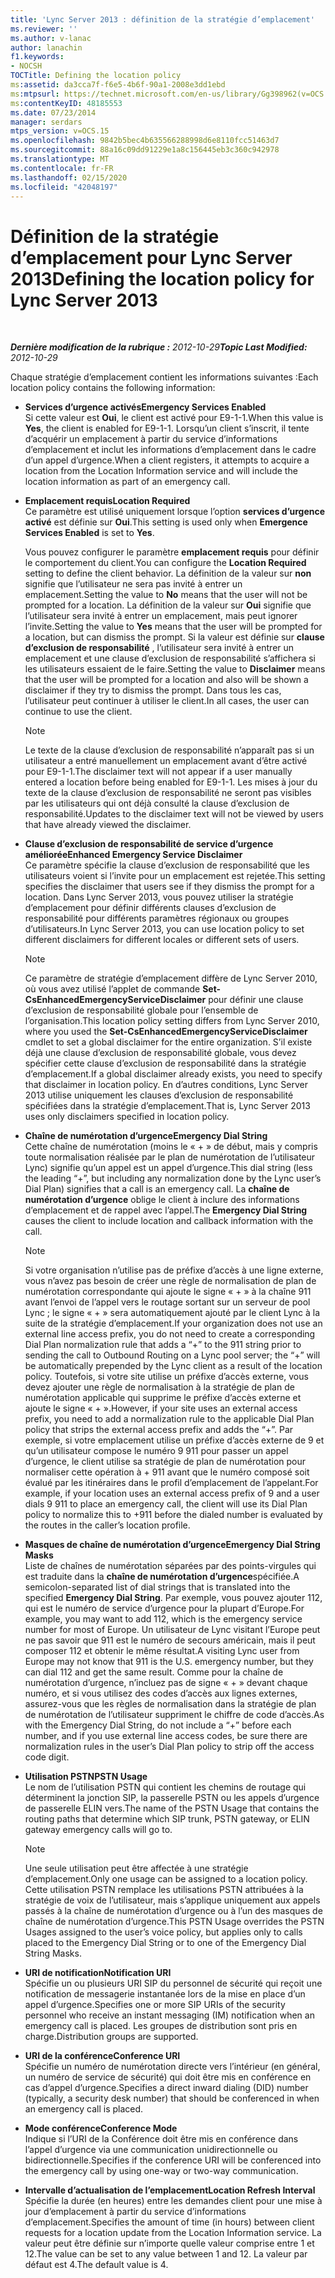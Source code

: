 ```yaml
---
title: 'Lync Server 2013 : définition de la stratégie d’emplacement'
ms.reviewer: ''
ms.author: v-lanac
author: lanachin
f1.keywords:
- NOCSH
TOCTitle: Defining the location policy
ms:assetid: da3cca7f-f6e5-4b6f-90a1-2008e3dd1ebd
ms:mtpsurl: https://technet.microsoft.com/en-us/library/Gg398962(v=OCS.15)
ms:contentKeyID: 48185553
ms.date: 07/23/2014
manager: serdars
mtps_version: v=OCS.15
ms.openlocfilehash: 9842b5bec4b635566288998d6e8110fcc51463d7
ms.sourcegitcommit: 88a16c09dd91229e1a8c156445eb3c360c942978
ms.translationtype: MT
ms.contentlocale: fr-FR
ms.lasthandoff: 02/15/2020
ms.locfileid: "42048197"
---
```

<div data-xmlns="http://www.w3.org/1999/xhtml">

<div class="topic" data-xmlns="http://www.w3.org/1999/xhtml" data-msxsl="urn:schemas-microsoft-com:xslt" data-cs="http://msdn.microsoft.com/">

<div data-asp="http://msdn2.microsoft.com/asp">

# <a name="defining-the-location-policy-for-lync-server-2013"></a><span data-ttu-id="a52e5-102">Définition de la stratégie d’emplacement pour Lync Server 2013</span><span class="sxs-lookup"><span data-stu-id="a52e5-102">Defining the location policy for Lync Server 2013</span></span>

</div>

<div id="mainSection">

<div id="mainBody">

<span> </span>

<span data-ttu-id="a52e5-103">_**Dernière modification de la rubrique :** 2012-10-29_</span><span class="sxs-lookup"><span data-stu-id="a52e5-103">_**Topic Last Modified:** 2012-10-29_</span></span>

<span data-ttu-id="a52e5-104">Chaque stratégie d’emplacement contient les informations suivantes :</span><span class="sxs-lookup"><span data-stu-id="a52e5-104">Each location policy contains the following information:</span></span>

  - <span data-ttu-id="a52e5-105">**Services d’urgence activés**</span><span class="sxs-lookup"><span data-stu-id="a52e5-105">**Emergency Services Enabled**</span></span>  
    <span data-ttu-id="a52e5-106">Si cette valeur est **Oui**, le client est activé pour E9-1-1.</span><span class="sxs-lookup"><span data-stu-id="a52e5-106">When this value is **Yes**, the client is enabled for E9-1-1.</span></span> <span data-ttu-id="a52e5-107">Lorsqu’un client s’inscrit, il tente d’acquérir un emplacement à partir du service d’informations d’emplacement et inclut les informations d’emplacement dans le cadre d’un appel d’urgence.</span><span class="sxs-lookup"><span data-stu-id="a52e5-107">When a client registers, it attempts to acquire a location from the Location Information service and will include the location information as part of an emergency call.</span></span>

<!-- end list -->

  - <span data-ttu-id="a52e5-108">**Emplacement requis**</span><span class="sxs-lookup"><span data-stu-id="a52e5-108">**Location Required**</span></span>  
    <span data-ttu-id="a52e5-109">Ce paramètre est utilisé uniquement lorsque l’option **services d’urgence activé** est définie sur **Oui**.</span><span class="sxs-lookup"><span data-stu-id="a52e5-109">This setting is used only when **Emergence Services Enabled** is set to **Yes**.</span></span>
    
    <span data-ttu-id="a52e5-110">Vous pouvez configurer le paramètre **emplacement requis** pour définir le comportement du client.</span><span class="sxs-lookup"><span data-stu-id="a52e5-110">You can configure the **Location Required** setting to define the client behavior.</span></span> <span data-ttu-id="a52e5-111">La définition de la valeur sur **non** signifie que l’utilisateur ne sera pas invité à entrer un emplacement.</span><span class="sxs-lookup"><span data-stu-id="a52e5-111">Setting the value to **No** means that the user will not be prompted for a location.</span></span> <span data-ttu-id="a52e5-112">La définition de la valeur sur **Oui** signifie que l’utilisateur sera invité à entrer un emplacement, mais peut ignorer l’invite.</span><span class="sxs-lookup"><span data-stu-id="a52e5-112">Setting the value to **Yes** means that the user will be prompted for a location, but can dismiss the prompt.</span></span> <span data-ttu-id="a52e5-113">Si la valeur est définie sur **clause d’exclusion de responsabilité** , l’utilisateur sera invité à entrer un emplacement et une clause d’exclusion de responsabilité s’affichera si les utilisateurs essaient de le faire.</span><span class="sxs-lookup"><span data-stu-id="a52e5-113">Setting the value to **Disclaimer** means that the user will be prompted for a location and also will be shown a disclaimer if they try to dismiss the prompt.</span></span> <span data-ttu-id="a52e5-114">Dans tous les cas, l’utilisateur peut continuer à utiliser le client.</span><span class="sxs-lookup"><span data-stu-id="a52e5-114">In all cases, the user can continue to use the client.</span></span>
    
    <div>
    

    > [!NOTE]  
    > <span data-ttu-id="a52e5-115">Le texte de la clause d’exclusion de responsabilité n’apparaît pas si un utilisateur a entré manuellement un emplacement avant d’être activé pour E9-1-1.</span><span class="sxs-lookup"><span data-stu-id="a52e5-115">The disclaimer text will not appear if a user manually entered a location before being enabled for E9-1-1.</span></span> <span data-ttu-id="a52e5-116">Les mises à jour du texte de la clause d’exclusion de responsabilité ne seront pas visibles par les utilisateurs qui ont déjà consulté la clause d’exclusion de responsabilité.</span><span class="sxs-lookup"><span data-stu-id="a52e5-116">Updates to the disclaimer text will not be viewed by users that have already viewed the disclaimer.</span></span>

    
    </div>

<!-- end list -->

  - <span data-ttu-id="a52e5-117">**Clause d’exclusion de responsabilité de service d’urgence améliorée**</span><span class="sxs-lookup"><span data-stu-id="a52e5-117">**Enhanced Emergency Service Disclaimer**</span></span>  
    <span data-ttu-id="a52e5-118">Ce paramètre spécifie la clause d’exclusion de responsabilité que les utilisateurs voient si l’invite pour un emplacement est rejetée.</span><span class="sxs-lookup"><span data-stu-id="a52e5-118">This setting specifies the disclaimer that users see if they dismiss the prompt for a location.</span></span> <span data-ttu-id="a52e5-119">Dans Lync Server 2013, vous pouvez utiliser la stratégie d’emplacement pour définir différents clauses d’exclusion de responsabilité pour différents paramètres régionaux ou groupes d’utilisateurs.</span><span class="sxs-lookup"><span data-stu-id="a52e5-119">In Lync Server 2013, you can use location policy to set different disclaimers for different locales or different sets of users.</span></span>
    
    <div>
    

    > [!NOTE]  
    > <span data-ttu-id="a52e5-120">Ce paramètre de stratégie d’emplacement diffère de Lync Server 2010, où vous avez utilisé l’applet de commande <STRONG>Set-CsEnhancedEmergencyServiceDisclaimer</STRONG> pour définir une clause d’exclusion de responsabilité globale pour l’ensemble de l’organisation.</span><span class="sxs-lookup"><span data-stu-id="a52e5-120">This location policy setting differs from Lync Server 2010, where you used the <STRONG>Set-CsEnhancedEmergencyServiceDisclaimer</STRONG> cmdlet to set a global disclaimer for the entire organization.</span></span> <span data-ttu-id="a52e5-121">S’il existe déjà une clause d’exclusion de responsabilité globale, vous devez spécifier cette clause d’exclusion de responsabilité dans la stratégie d’emplacement.</span><span class="sxs-lookup"><span data-stu-id="a52e5-121">If a global disclaimer already exists, you need to specify that disclaimer in location policy.</span></span> <span data-ttu-id="a52e5-122">En d’autres conditions, Lync Server 2013 utilise uniquement les clauses d’exclusion de responsabilité spécifiées dans la stratégie d’emplacement.</span><span class="sxs-lookup"><span data-stu-id="a52e5-122">That is, Lync Server 2013 uses only disclaimers specified in location policy.</span></span>

    
    </div>

<!-- end list -->

  - <span data-ttu-id="a52e5-123">**Chaîne de numérotation d’urgence**</span><span class="sxs-lookup"><span data-stu-id="a52e5-123">**Emergency Dial String**</span></span>  
    <span data-ttu-id="a52e5-124">Cette chaîne de numérotation (moins le « + » de début, mais y compris toute normalisation réalisée par le plan de numérotation de l’utilisateur Lync) signifie qu’un appel est un appel d’urgence.</span><span class="sxs-lookup"><span data-stu-id="a52e5-124">This dial string (less the leading “+”, but including any normalization done by the Lync user’s Dial Plan) signifies that a call is an emergency call.</span></span> <span data-ttu-id="a52e5-125">La **chaîne de numérotation d’urgence** oblige le client à inclure des informations d’emplacement et de rappel avec l’appel.</span><span class="sxs-lookup"><span data-stu-id="a52e5-125">The **Emergency Dial String** causes the client to include location and callback information with the call.</span></span>
    
    <div>
    

    > [!NOTE]  
    > <span data-ttu-id="a52e5-126">Si votre organisation n’utilise pas de préfixe d’accès à une ligne externe, vous n’avez pas besoin de créer une règle de normalisation de plan de numérotation correspondante qui ajoute le signe « + » à la chaîne 911 avant l’envoi de l’appel vers le routage sortant sur un serveur de pool Lync ; le signe « + » sera automatiquement ajouté par le client Lync à la suite de la stratégie d’emplacement.</span><span class="sxs-lookup"><span data-stu-id="a52e5-126">If your organization does not use an external line access prefix, you do not need to create a corresponding Dial Plan normalization rule that adds a “+” to the 911 string prior to sending the call to Outbound Routing on a Lync pool server; the “+” will be automatically prepended by the Lync client as a result of the location policy.</span></span> <span data-ttu-id="a52e5-127">Toutefois, si votre site utilise un préfixe d’accès externe, vous devez ajouter une règle de normalisation à la stratégie de plan de numérotation applicable qui supprime le préfixe d’accès externe et ajoute le signe « + ».</span><span class="sxs-lookup"><span data-stu-id="a52e5-127">However, if your site uses an external access prefix, you need to add a normalization rule to the applicable Dial Plan policy that strips the external access prefix and adds the “+”.</span></span> <span data-ttu-id="a52e5-128">Par exemple, si votre emplacement utilise un préfixe d’accès externe de 9 et qu’un utilisateur&nbsp;compose le numéro 9 911 pour passer un appel d’urgence, le client utilise sa stratégie de plan de numérotation pour normaliser cette opération à + 911 avant que le numéro composé soit évalué par les itinéraires dans le profil d’emplacement de l’appelant.</span><span class="sxs-lookup"><span data-stu-id="a52e5-128">For example, if your location uses an external access prefix of 9 and a user dials 9&nbsp;911 to place an emergency call, the client will use its Dial Plan policy to normalize this to +911 before the dialed number is evaluated by the routes in the caller’s location profile.</span></span>

    
    </div>

<!-- end list -->

  - <span data-ttu-id="a52e5-129">**Masques de chaîne de numérotation d’urgence**</span><span class="sxs-lookup"><span data-stu-id="a52e5-129">**Emergency Dial String Masks**</span></span>  
    <span data-ttu-id="a52e5-130">Liste de chaînes de numérotation séparées par des points-virgules qui est traduite dans la **chaîne de numérotation d’urgence**spécifiée.</span><span class="sxs-lookup"><span data-stu-id="a52e5-130">A semicolon-separated list of dial strings that is translated into the specified **Emergency Dial String**.</span></span> <span data-ttu-id="a52e5-131">Par exemple, vous pouvez ajouter 112, qui est le numéro de service d’urgence pour la plupart d’Europe.</span><span class="sxs-lookup"><span data-stu-id="a52e5-131">For example, you may want to add 112, which is the emergency service number for most of Europe.</span></span> <span data-ttu-id="a52e5-132">Un utilisateur de Lync visitant l’Europe peut ne pas savoir que 911 est le numéro de secours américain, mais il peut composer 112 et obtenir le même résultat.</span><span class="sxs-lookup"><span data-stu-id="a52e5-132">A visiting Lync user from Europe may not know that 911 is the U.S. emergency number, but they can dial 112 and get the same result.</span></span> <span data-ttu-id="a52e5-133">Comme pour la chaîne de numérotation d’urgence, n’incluez pas de signe « + » devant chaque numéro, et si vous utilisez des codes d’accès aux lignes externes, assurez-vous que les règles de normalisation dans la stratégie de plan de numérotation de l’utilisateur suppriment le chiffre de code d’accès.</span><span class="sxs-lookup"><span data-stu-id="a52e5-133">As with the Emergency Dial String, do not include a “+” before each number, and if you use external line access codes, be sure there are normalization rules in the user’s Dial Plan policy to strip off the access code digit.</span></span>

<!-- end list -->

  - <span data-ttu-id="a52e5-134">**Utilisation PSTN**</span><span class="sxs-lookup"><span data-stu-id="a52e5-134">**PSTN Usage**</span></span>  
    <span data-ttu-id="a52e5-135">Le nom de l’utilisation PSTN qui contient les chemins de routage qui déterminent la jonction SIP, la passerelle PSTN ou les appels d’urgence de passerelle ELIN vers.</span><span class="sxs-lookup"><span data-stu-id="a52e5-135">The name of the PSTN Usage that contains the routing paths that determine which SIP trunk, PSTN gateway, or ELIN gateway emergency calls will go to.</span></span>
    
    <div>
    

    > [!NOTE]  
    > <span data-ttu-id="a52e5-136">Une seule utilisation peut être affectée à une stratégie d’emplacement.</span><span class="sxs-lookup"><span data-stu-id="a52e5-136">Only one usage can be assigned to a location policy.</span></span> <span data-ttu-id="a52e5-137">Cette utilisation PSTN remplace les utilisations PSTN attribuées à la stratégie de voix de l’utilisateur, mais s’applique uniquement aux appels passés à la chaîne de numérotation d’urgence ou à l’un des masques de chaîne de numérotation d’urgence.</span><span class="sxs-lookup"><span data-stu-id="a52e5-137">This PSTN Usage overrides the PSTN Usages assigned to the user’s voice policy, but applies only to calls placed to the Emergency Dial String or to one of the Emergency Dial String Masks.</span></span>

    
    </div>

<!-- end list -->

  - <span data-ttu-id="a52e5-138">**URI de notification**</span><span class="sxs-lookup"><span data-stu-id="a52e5-138">**Notification URI**</span></span>  
    <span data-ttu-id="a52e5-139">Spécifie un ou plusieurs URI SIP du personnel de sécurité qui reçoit une notification de messagerie instantanée lors de la mise en place d’un appel d’urgence.</span><span class="sxs-lookup"><span data-stu-id="a52e5-139">Specifies one or more SIP URIs of the security personnel who receive an instant messaging (IM) notification when an emergency call is placed.</span></span> <span data-ttu-id="a52e5-140">Les groupes de distribution sont pris en charge.</span><span class="sxs-lookup"><span data-stu-id="a52e5-140">Distribution groups are supported.</span></span>

<!-- end list -->

  - <span data-ttu-id="a52e5-141">**URI de la conférence**</span><span class="sxs-lookup"><span data-stu-id="a52e5-141">**Conference URI**</span></span>  
    <span data-ttu-id="a52e5-142">Spécifie un numéro de numérotation directe vers l’intérieur (en général, un numéro de service de sécurité) qui doit être mis en conférence en cas d’appel d’urgence.</span><span class="sxs-lookup"><span data-stu-id="a52e5-142">Specifies a direct inward dialing (DID) number (typically, a security desk number) that should be conferenced in when an emergency call is placed.</span></span>

<!-- end list -->

  - <span data-ttu-id="a52e5-143">**Mode conférence**</span><span class="sxs-lookup"><span data-stu-id="a52e5-143">**Conference Mode**</span></span>  
    <span data-ttu-id="a52e5-144">Indique si l’URI de la Conférence doit être mis en conférence dans l’appel d’urgence via une communication unidirectionnelle ou bidirectionnelle.</span><span class="sxs-lookup"><span data-stu-id="a52e5-144">Specifies if the conference URI will be conferenced into the emergency call by using one-way or two-way communication.</span></span>

<!-- end list -->

  - <span data-ttu-id="a52e5-145">**Intervalle d’actualisation de l’emplacement**</span><span class="sxs-lookup"><span data-stu-id="a52e5-145">**Location Refresh Interval**</span></span>  
    <span data-ttu-id="a52e5-146">Spécifie la durée (en heures) entre les demandes client pour une mise à jour d’emplacement à partir du service d’informations d’emplacement.</span><span class="sxs-lookup"><span data-stu-id="a52e5-146">Specifies the amount of time (in hours) between client requests for a location update from the Location Information service.</span></span> <span data-ttu-id="a52e5-147">La valeur peut être définie sur n’importe quelle valeur comprise entre 1 et 12.</span><span class="sxs-lookup"><span data-stu-id="a52e5-147">The value can be set to any value between 1 and 12.</span></span> <span data-ttu-id="a52e5-148">La valeur par défaut est 4.</span><span class="sxs-lookup"><span data-stu-id="a52e5-148">The default value is 4.</span></span>

</div>

<span> </span>

</div>

</div>

</div>

